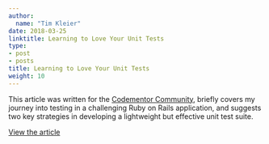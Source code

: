 ```yaml
---
author:
  name: "Tim Kleier"
date: 2018-03-25
linktitle: Learning to Love Your Unit Tests
type:
- post
- posts
title: Learning to Love Your Unit Tests
weight: 10
---
```


This article was written for the [Codementor Community](https://www.codementor.io/community), briefly covers my journey into testing in a challenging Ruby on Rails application, and suggests two key strategies in developing a lightweight but effective unit test suite.

[View the article](https://www.codementor.io/@timkleier/learning-to-love-your-unit-tests-exuc4ichb)

